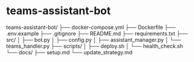 # teams-assistant-bot

teams-assistant-bot/
├── docker-compose.yml
├── Dockerfile
├── .env.example
├── .gitignore
├── README.md
├── requirements.txt
├── src/
│   ├── bot.py
│   ├── config.py
│   ├── assistant_manager.py
│   └── teams_handler.py
├── scripts/
│   ├── deploy.sh
│   └── health_check.sh
└── docs/
    ├── setup.md
    └── update_strategy.md